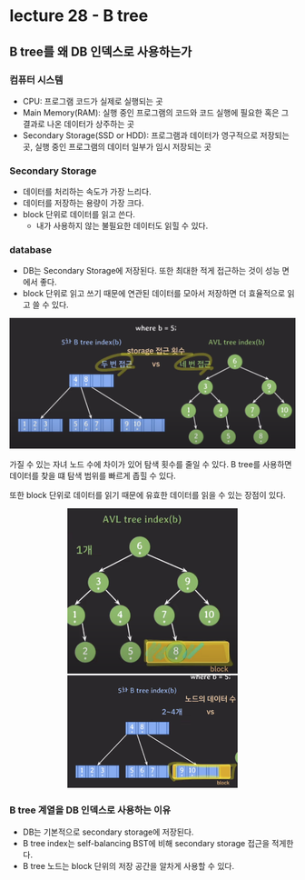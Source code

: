 # lecture 28 - B tree

## B tree를 왜 DB 인덱스로 사용하는가

### 컴퓨터 시스템

- CPU: 프로그램 코드가 실제로 실행되는 곳
- Main Memory(RAM): 실행 중인 프로그램의 코드와 코드 실행에 필요한 혹은 그 결과로 나온 데이터가 상주하는 곳
- Secondary Storage(SSD or HDD): 프로그램과 데이터가 영구적으로 저장되는 곳, 실행 중인 프로그램의 데이터 일부가 임시 저장되는 곳

### Secondary Storage

- 데이터를 처리하는 속도가 가장 느리다.
- 데이터를 저장하는 용량이 가장 크다.
- block 단위로 데이터를 읽고 쓴다.
  - 내가 사용하지 않는 불필요한 데이터도 읽힐 수 있다.

### database

- DB는 Secondary Storage에 저장된다. 또한 최대한 적게 접근하는 것이 성능 면에서 좋다.
- block 단위로 읽고 쓰기 때문에 연관된 데이터를 모아서 저장하면 더 효율적으로 읽고 쓸 수 있다.

![alt text](<avl vs b tree.png>)

가질 수 있는 자녀 노드 수에 차이가 있어 탐색 횟수를 줄일 수 있다.
B tree를 사용하면 데이터를 찾을 떄 탐색 범위를 빠르게 좁힐 수 있다.

또한 block 단위로 데이터를 읽기 때문에 유효한 데이터를 읽을 수 있는 장점이 있다.

<p align="center">
  <img src="./avl.png" alt="Image 1" width="300"/>
  <img src="./btree.png" alt="Image 2" width="300"/>
</p>

### B tree 계열을 DB 인덱스로 사용하는 이유

- DB는 기본적으로 secondary storage에 저장된다.
- B tree index는 self-balancing BST에 비해 secondary storage 접근을 적게한다.
- B tree 노드는 block 단위의 저장 공간을 알차게 사용할 수 있다.
